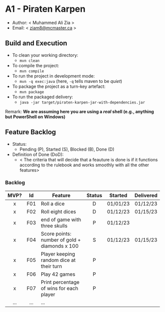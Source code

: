 # A1 - Piraten Karpen

-   Author: < Muhammed Ali Zia >
-   Email: < ziam8@mcmaster.ca >

## Build and Execution

-   To clean your working directory:
    -   `mvn clean`
-   To compile the project:
    -   `mvn compile`
-   To run the project in development mode:
    -   `mvn -q exec:java` (here, `-q` tells maven to be _quiet_)
-   To package the project as a turn-key artefact:
    -   `mvn package`
-   To run the packaged delivery:
    -   `java -jar target/piraten-karpen-jar-with-dependencies.jar`

Remark: **We are assuming here you are using a _real_ shell (e.g., anything but PowerShell on Windows)**

## Feature Backlog

-   Status:
    -   Pending (P), Started (S), Blocked (B), Done (D)
-   Definition of Done (DoD):
    -   < The criteria that will decide that a feauture is done is if it functions according to the rulebook and works smoothly with all the other features>

### Backlog

| MVP? | Id  | Feature                                       | Status | Started  | Delivered |
| :--: | :-: | --------------------------------------------- | :----: | :------: | :-------: |
|  x   | F01 | Roll a dice                                   |   D    | 01/01/23 | 01/12/23  |
|  x   | F02 | Roll eight dices                              |   D    | 01/12/23 | 01/15/23  |
|  x   | F03 | end of game with three skulls                 |   P    | 01/12/23 |           |
|  x   | F04 | Score points: number of gold + diamonds x 100 |   S    | 01/12/23 | 01/15/23  |
|  x   | F05 | Player keeping random dice at their turn      |   P    |          |
|  x   | F06 | Play 42 games                                 |   P    |          |
|  x   | F07 | Print percentage of wins for each player      |   P    |          |
| ...  | ... | ...                                           |
